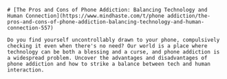 
    # [The Pros and Cons of Phone Addiction: Balancing Technology and Human Connection](https://www.mindhaste.com/t/phone addiction/the-pros-and-cons-of-phone-addiction-balancing-technology-and-human-connection-557)

    Do you find yourself uncontrollably drawn to your phone, compulsively checking it even when there's no need? Our world is a place where technology can be both a blessing and a curse, and phone addiction is a widespread problem. Uncover the advantages and disadvantages of phone addiction and how to strike a balance between tech and human interaction.
    